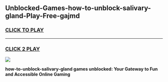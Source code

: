 
## Unblocked-Games-how-to-unblock-salivary-gland-Play-Free-gajmd
<h3>
<a href="https://premium76.site?title=how-to-unblock-salivary-gland&ref=20M">CLICK TO PLAY</a></h3>
<hr>

<h3>
<a href="https://premium76.site?title=how-to-unblock-salivary-gland&ref=20M">CLICK 2 PLAY</a>
  
</h3>

<a href="https://premium76.site?title=how-to-unblock-salivary-gland&ref=19M"><img src="https://clearcache.store/games.png"></a>


**how-to-unblock-salivary-gland games unblocked: Your Gateway to Fun and Accessible Online Gaming**
